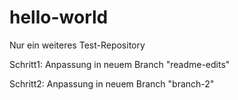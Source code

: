 # hello-world
Nur ein weiteres Test-Repository

Schritt1: Anpassung in neuem Branch "readme-edits"

Schritt2: Anpassung in neuem Branch "branch-2"
